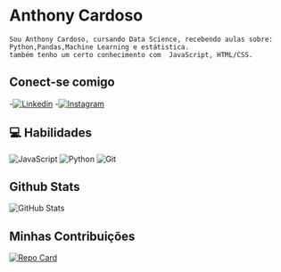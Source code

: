 # Anthony Cardoso
    Sou Anthony Cardoso, cursando Data Science, recebendo aulas sobre:
    Python,Pandas,Machine Learning e estátistica.   
    também tenho um certo conhecimento com  JavaScript, HTML/CSS.

## Conect-se comigo
-[![Linkedin](https://img.shields.io/badge/Linkedin-0A66C2?style=for-the-badge&logo=linkedin&logoColor=fff)](https://www.linkedin.com/in/anthony-cardoso-pereira/)
-[![Instagram](https://img.shields.io/badge/Instagram-5702B5?style=for-the-badge&logo=instagram&logoColor=fff)](https://www.instagram.com/anthony.deev/)

## 💻 Habilidades

![JavaScript](https://img.shields.io/badge/JavaScript-010101?style=for-the-badge&logo=javascript&logoColor=yellow)
![Python](https://img.shields.io/badge/Python-010101?style=for-the-badge&logo=python&logoColor=blue)
![Git](https://img.shields.io/badge/Git-010101?style=for-the-badge&logo=git&logoColor=fff)

## Github Stats
![GitHub Stats](https://github-readme-stats.vercel.app/api?username=AnthonyPCardoso&theme=transparent&bg_color=000&border_color=30A3DC&show_icons=true&icon_color=30A3DC&title_color=E94D5F&text_color=FFF)

## Minhas Contribuições
[![Repo Card](https://github-readme-stats.vercel.app/api/pin/?username=AnthonyPCardoso&repo=dio-lab-open-source&bg_color=000&border_color=30A3DC&show_icons=true&icon_color=30A3DC&title_color=E94D5F&text_color=FFF)](https://github.com/SEUUSERNAME/SEUREPOSITORIO)